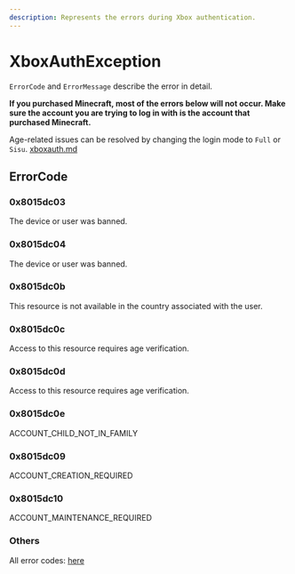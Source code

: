 ```yaml
---
description: Represents the errors during Xbox authentication.
---
```


# XboxAuthException

`ErrorCode` and `ErrorMessage` describe the error in detail.

**If you purchased Minecraft, most of the errors below will not occur. Make sure the account you are trying to log in with is the account that purchased Minecraft.**

Age-related issues can be resolved by changing the login mode to `Full` or `Sisu`. [xboxauth.md](xboxauth.md "mention")

## ErrorCode

### 0x8015dc03

The device or user was banned.

### 0x8015dc04

The device or user was banned.

### 0x8015dc0b

This resource is not available in the country associated with the user.

### 0x8015dc0c

Access to this resource requires age verification.

### 0x8015dc0d

Access to this resource requires age verification.

### 0x8015dc0e

ACCOUNT\_CHILD\_NOT\_IN\_FAMILY

### 0x8015dc09

ACCOUNT\_CREATION\_REQUIRED

### 0x8015dc10

ACCOUNT\_MAINTENANCE\_REQUIRED

### Others

All error codes: [here](https://github.com/microsoft/xbox-live-api/blob/730f579d41b64df5b57b52e629d12f23c6fb64ac/Source/Shared/errors\_legacy.h#L924)
